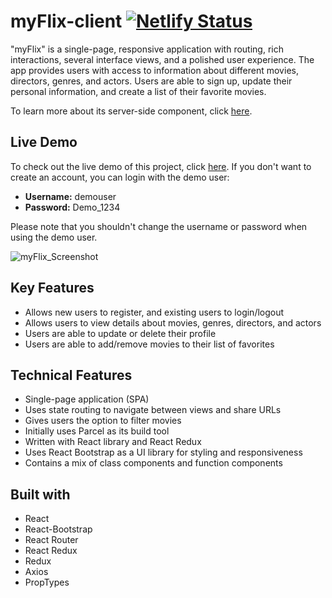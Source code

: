 # myFlix-client [![Netlify Status](https://api.netlify.com/api/v1/badges/f90a8064-a676-4491-bafb-db5e223e23e5/deploy-status)](https://app.netlify.com/sites/nightorbs-myflix/deploys)
 
"myFlix" is a single-page, responsive application with routing, rich interactions, several interface views, and a polished user experience. The app provides users with access to information about different movies, directors, genres, and actors. Users are able to sign up, update their personal information, and create a list of their favorite movies.

To learn more about its server-side component, click [here](https://github.com/nightorb/movie_api).

## Live Demo
To check out the live demo of this project, click [here](https://nightorbs-myflix.netlify.app/). If you don't want to create an account, you can login with the demo user:

- **Username:** demouser
- **Password:** Demo_1234

Please note that you shouldn't change the username or password when using the demo user.

![myFlix_Screenshot](https://user-images.githubusercontent.com/89855337/158446339-6dbf8c9c-20a8-43fd-b2a5-ba42c5832d75.png)


## Key Features
- Allows new users to register, and existing users to login/logout
- Allows users to view details about movies, genres, directors, and actors
- Users are able to update or delete their profile
- Users are able to add/remove movies to their list of favorites

## Technical Features
- Single-page application (SPA)
- Uses state routing to navigate between views and share URLs
- Gives users the option to filter movies
- Initially uses Parcel as its build tool
- Written with React library and React Redux
- Uses React Bootstrap as a UI library for styling and responsiveness
- Contains a mix of class components and function components

## Built with
- React
- React-Bootstrap
- React Router
- React Redux
- Redux
- Axios
- PropTypes

